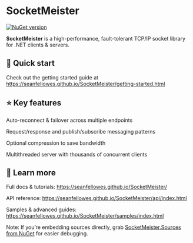 # SocketMeister

[![NuGet version](https://img.shields.io/nuget/v/SocketMeister.svg)](https://www.nuget.org/packages/SocketMeister)

**SocketMeister** is a high-performance, fault-tolerant TCP/IP socket library for .NET clients & servers.

## 🚀 Quick start
Check out the getting started guide at https://seanfellowes.github.io/SocketMeister/getting-started.html

## ⭐ Key features
Auto-reconnect & failover across multiple endpoints

Request/response and publish/subscribe messaging patterns

Optional compression to save bandwidth

Multithreaded server with thousands of concurrent clients

## 📖 Learn more
Full docs & tutorials: https://seanfellowes.github.io/SocketMeister/

API reference: https://seanfellowes.github.io/SocketMeister/api/index.html

Samples & advanced guides: https://seanfellowes.github.io/SocketMeister/samples/index.html

Note: If you’re embedding sources directly, grab [SocketMeister.Sources from NuGet](https://www.nuget.org/packages/SocketMeister.Sources/) for easier debugging.